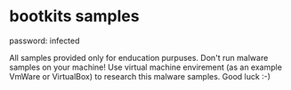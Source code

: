 # bootkits samples

password: infected

All samples provided only for enducation purpuses. Don't run malware samples on your machine! Use virtual machine envirement (as an example VmWare or VirtualBox) to research this malware samples. Good luck :-)  
